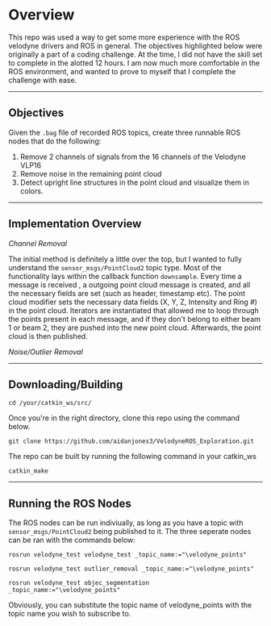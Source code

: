 # Overview
This repo was used a way to get some more experience with the ROS velodyne
drivers and ROS in general. The objectives highlighted below were originally
a part of a coding challenge. At the time, I did not have the skill set to
complete in the alotted 12 hours. I am now much more comfortable in the ROS
environment, and wanted to prove to myself that I complete the challenge with
ease.

------
Objectives
-----
Given the `.bag` file of recorded ROS topics, create three runnable ROS nodes
that do the following:

1. Remove 2 channels of signals from the 16 channels of the Velodyne VLP16
2. Remove noise in the remaining point cloud
3. Detect upright line structures in the point cloud and visualize them in
   colors.

----
Implementation Overview
----
*Channel Removal*

The initial method is definitely a little over the top, but I wanted to fully
understand the `sensor_msgs/PointCloud2` topic type. Most of the functionality
lays within the callback function `downsample`. Every time a message is received
, a outgoing point cloud message is created, and all the necessary fields are
set (such as header, timestamp etc). The point cloud modifier sets the necessary
data fields (X, Y, Z, Intensity and Ring #) in the point cloud. Iterators are
instantiated that allowed me to loop through the points present in each message,
and if they don't belong to either beam 1 or beam 2, they are pushed into the
new point cloud. Afterwards, the point cloud is then published.

*Noise/Outlier Removal*



---
Downloading/Building
---
`cd /your/catkin_ws/src/`

Once you're in the right directory, clone this repo using the command below.

`git clone https://github.com/aidanjones3/VelodyneROS_Exploration.git`

The repo can be built by running the following command in your catkin_ws

`catkin_make`

----
Running the ROS Nodes
----

The ROS nodes can be run indiviually, as long as you have a topic with `sensor_msgs/PointCloud2` being published to it. The three seperate nodes can be ran with the commands below:

`rosrun velodyne_test velodyne_test _topic_name:="\velodyne_points"`

`rosrun velodyne_test outlier_removal _topic_name:="\velodyne_points"`

`rosrun velodyne_test objec_segmentation _topic_name:="\velodyne_points"`

Obviously, you can substitute the topic name of velodyne_points with the topic
name you wish to subscribe to.
